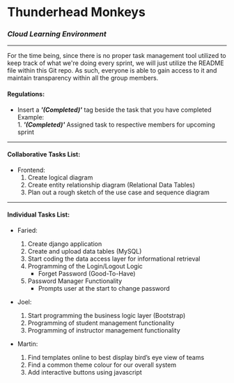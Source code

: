 # Thunderhead Monkeys
### _**Cloud Learning Environment**_

--------------------------------------------------------------------------------

For the time being, since there is no proper task management tool utilized to keep track of what we're doing every sprint, we will just utilize the README file within this Git repo. As such, everyone is able to gain access to it and maintain transparency within all the group members.

#### **Regulations:**
* Insert a _**'(Completed)'**_ tag beside the task that you have completed  
    Example:  
        1. _**'(Completed)'**_ Assigned task to respective members for upcoming sprint

--------------------------------------------------------------------------------

#### **Collaborative Tasks List:**
* Frontend:
    1. Create logical diagram
    2. Create entity relationship diagram (Relational Data Tables)
    3. Plan out a rough sketch of the use case and sequence diagram

--------------------------------------------------------------------------------

#### **Individual Tasks List:**
* Faried:
    1. Create django application
    2. Create and upload data tables (MySQL)
    3. Start coding the data access layer for informational retrieval
    4. Programming of the Login/Logout Logic
        * Forget Password (Good-To-Have)
    5. Password Manager Functionality
        * Prompts user at the start to change password

* Joel:
    1. Start programming the business logic layer (Bootstrap)
    2. Programming of student management functionality
    3. Programming of instructor management functionality

* Martin:
    1. Find templates online to best display bird’s eye view of teams
    2. Find a common theme colour for our overall system
    3. Add interactive buttons using javascript
